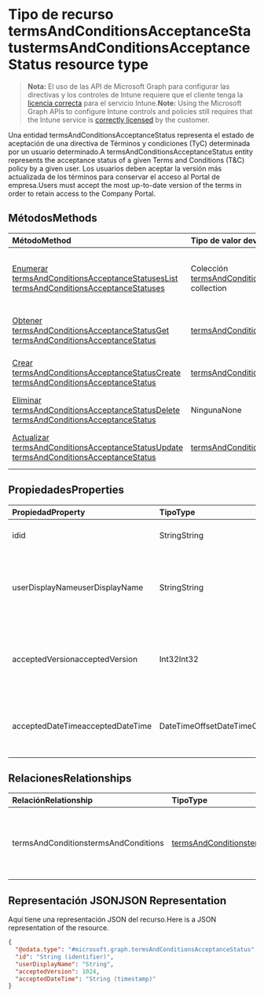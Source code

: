 # <a name="termsandconditionsacceptancestatus-resource-type"></a><span data-ttu-id="a7a1c-101">Tipo de recurso termsAndConditionsAcceptanceStatus</span><span class="sxs-lookup"><span data-stu-id="a7a1c-101">termsAndConditionsAcceptanceStatus resource type</span></span>

> <span data-ttu-id="a7a1c-102">**Nota:** El uso de las API de Microsoft Graph para configurar las directivas y los controles de Intune requiere que el cliente tenga la [licencia correcta](https://go.microsoft.com/fwlink/?linkid=839381) para el servicio Intune.</span><span class="sxs-lookup"><span data-stu-id="a7a1c-102">**Note:** Using the Microsoft Graph APIs to configure Intune controls and policies still requires that the Intune service is [correctly licensed](https://go.microsoft.com/fwlink/?linkid=839381) by the customer.</span></span>

<span data-ttu-id="a7a1c-103">Una entidad termsAndConditionsAcceptanceStatus representa el estado de aceptación de una directiva de Términos y condiciones (TyC) determinada por un usuario determinado.</span><span class="sxs-lookup"><span data-stu-id="a7a1c-103">A termsAndConditionsAcceptanceStatus entity represents the acceptance status of a given Terms and Conditions (T&C) policy by a given user.</span></span> <span data-ttu-id="a7a1c-104">Los usuarios deben aceptar la versión más actualizada de los términos para conservar el acceso al Portal de empresa.</span><span class="sxs-lookup"><span data-stu-id="a7a1c-104">Users must accept the most up-to-date version of the terms in order to retain access to the Company Portal.</span></span>
## <a name="methods"></a><span data-ttu-id="a7a1c-105">Métodos</span><span class="sxs-lookup"><span data-stu-id="a7a1c-105">Methods</span></span>
|<span data-ttu-id="a7a1c-106">Método</span><span class="sxs-lookup"><span data-stu-id="a7a1c-106">Method</span></span>|<span data-ttu-id="a7a1c-107">Tipo de valor devuelto</span><span class="sxs-lookup"><span data-stu-id="a7a1c-107">Return Type</span></span>|<span data-ttu-id="a7a1c-108">Descripción</span><span class="sxs-lookup"><span data-stu-id="a7a1c-108">Description</span></span>|
|:---|:---|:---|
|[<span data-ttu-id="a7a1c-109">Enumerar termsAndConditionsAcceptanceStatuses</span><span class="sxs-lookup"><span data-stu-id="a7a1c-109">List termsAndConditionsAcceptanceStatuses</span></span>](../api/intune_companyterms_termsandconditionsacceptancestatus_list.md)|<span data-ttu-id="a7a1c-110">Colección [termsAndConditionsAcceptanceStatus](../resources/intune_companyterms_termsandconditionsacceptancestatus.md)</span><span class="sxs-lookup"><span data-stu-id="a7a1c-110">[termsAndConditionsAcceptanceStatus](../resources/intune_companyterms_termsandconditionsacceptancestatus.md) collection</span></span>|<span data-ttu-id="a7a1c-111">Enumere las propiedades y las relaciones de los objetos [termsAndConditionsAcceptanceStatus](../resources/intune_companyterms_termsandconditionsacceptancestatus.md).</span><span class="sxs-lookup"><span data-stu-id="a7a1c-111">List properties and relationships of the [termsAndConditionsAcceptanceStatus](../resources/intune_companyterms_termsandconditionsacceptancestatus.md) objects.</span></span>|
|[<span data-ttu-id="a7a1c-112">Obtener termsAndConditionsAcceptanceStatus</span><span class="sxs-lookup"><span data-stu-id="a7a1c-112">Get termsAndConditionsAcceptanceStatus</span></span>](../api/intune_companyterms_termsandconditionsacceptancestatus_get.md)|[<span data-ttu-id="a7a1c-113">termsAndConditionsAcceptanceStatus</span><span class="sxs-lookup"><span data-stu-id="a7a1c-113">termsAndConditionsAcceptanceStatus</span></span>](../resources/intune_companyterms_termsandconditionsacceptancestatus.md)|<span data-ttu-id="a7a1c-114">Lea las propiedades y las relaciones del objeto [termsAndConditionsAcceptanceStatus](../resources/intune_companyterms_termsandconditionsacceptancestatus.md).</span><span class="sxs-lookup"><span data-stu-id="a7a1c-114">Read properties and relationships of the [termsAndConditionsAcceptanceStatus](../resources/intune_companyterms_termsandconditionsacceptancestatus.md) object.</span></span>|
|[<span data-ttu-id="a7a1c-115">Crear termsAndConditionsAcceptanceStatus</span><span class="sxs-lookup"><span data-stu-id="a7a1c-115">Create termsAndConditionsAcceptanceStatus</span></span>](../api/intune_companyterms_termsandconditionsacceptancestatus_create.md)|[<span data-ttu-id="a7a1c-116">termsAndConditionsAcceptanceStatus</span><span class="sxs-lookup"><span data-stu-id="a7a1c-116">termsAndConditionsAcceptanceStatus</span></span>](../resources/intune_companyterms_termsandconditionsacceptancestatus.md)|<span data-ttu-id="a7a1c-117">Cree un objeto [termsAndConditionsAcceptanceStatus](../resources/intune_companyterms_termsandconditionsacceptancestatus.md).</span><span class="sxs-lookup"><span data-stu-id="a7a1c-117">Create a new [termsAndConditionsAcceptanceStatus](../resources/intune_companyterms_termsandconditionsacceptancestatus.md) object.</span></span>|
|[<span data-ttu-id="a7a1c-118">Eliminar termsAndConditionsAcceptanceStatus</span><span class="sxs-lookup"><span data-stu-id="a7a1c-118">Delete termsAndConditionsAcceptanceStatus</span></span>](../api/intune_companyterms_termsandconditionsacceptancestatus_delete.md)|<span data-ttu-id="a7a1c-119">Ninguna</span><span class="sxs-lookup"><span data-stu-id="a7a1c-119">None</span></span>|<span data-ttu-id="a7a1c-120">Elimina un [termsAndConditionsAcceptanceStatus](../resources/intune_companyterms_termsandconditionsacceptancestatus.md).</span><span class="sxs-lookup"><span data-stu-id="a7a1c-120">Deletes a [termsAndConditionsAcceptanceStatus](../resources/intune_companyterms_termsandconditionsacceptancestatus.md).</span></span>|
|[<span data-ttu-id="a7a1c-121">Actualizar termsAndConditionsAcceptanceStatus</span><span class="sxs-lookup"><span data-stu-id="a7a1c-121">Update termsAndConditionsAcceptanceStatus</span></span>](../api/intune_companyterms_termsandconditionsacceptancestatus_update.md)|[<span data-ttu-id="a7a1c-122">termsAndConditionsAcceptanceStatus</span><span class="sxs-lookup"><span data-stu-id="a7a1c-122">termsAndConditionsAcceptanceStatus</span></span>](../resources/intune_companyterms_termsandconditionsacceptancestatus.md)|<span data-ttu-id="a7a1c-123">Actualice las propiedades de un objeto [termsAndConditionsAcceptanceStatus](../resources/intune_companyterms_termsandconditionsacceptancestatus.md).</span><span class="sxs-lookup"><span data-stu-id="a7a1c-123">Update the properties of a [termsAndConditionsAcceptanceStatus](../resources/intune_companyterms_termsandconditionsacceptancestatus.md) object.</span></span>|

## <a name="properties"></a><span data-ttu-id="a7a1c-124">Propiedades</span><span class="sxs-lookup"><span data-stu-id="a7a1c-124">Properties</span></span>
|<span data-ttu-id="a7a1c-125">Propiedad</span><span class="sxs-lookup"><span data-stu-id="a7a1c-125">Property</span></span>|<span data-ttu-id="a7a1c-126">Tipo</span><span class="sxs-lookup"><span data-stu-id="a7a1c-126">Type</span></span>|<span data-ttu-id="a7a1c-127">Descripción</span><span class="sxs-lookup"><span data-stu-id="a7a1c-127">Description</span></span>|
|:---|:---|:---|
|<span data-ttu-id="a7a1c-128">id</span><span class="sxs-lookup"><span data-stu-id="a7a1c-128">id</span></span>|<span data-ttu-id="a7a1c-129">String</span><span class="sxs-lookup"><span data-stu-id="a7a1c-129">String</span></span>|<span data-ttu-id="a7a1c-130">Identificador único de la entidad.</span><span class="sxs-lookup"><span data-stu-id="a7a1c-130">Unique identifier of the entity.</span></span>|
|<span data-ttu-id="a7a1c-131">userDisplayName</span><span class="sxs-lookup"><span data-stu-id="a7a1c-131">userDisplayName</span></span>|<span data-ttu-id="a7a1c-132">String</span><span class="sxs-lookup"><span data-stu-id="a7a1c-132">String</span></span>|<span data-ttu-id="a7a1c-133">Nombre para mostrar del usuario cuya aceptación representa la entidad.</span><span class="sxs-lookup"><span data-stu-id="a7a1c-133">Display name of the user whose acceptance the entity represents.</span></span>|
|<span data-ttu-id="a7a1c-134">acceptedVersion</span><span class="sxs-lookup"><span data-stu-id="a7a1c-134">acceptedVersion</span></span>|<span data-ttu-id="a7a1c-135">Int32</span><span class="sxs-lookup"><span data-stu-id="a7a1c-135">Int32</span></span>|<span data-ttu-id="a7a1c-136">Número de versión más reciente de los TyC aceptados por el usuario.</span><span class="sxs-lookup"><span data-stu-id="a7a1c-136">Most recent version number of the T&C accepted by the user.</span></span>|
|<span data-ttu-id="a7a1c-137">acceptedDateTime</span><span class="sxs-lookup"><span data-stu-id="a7a1c-137">acceptedDateTime</span></span>|<span data-ttu-id="a7a1c-138">DateTimeOffset</span><span class="sxs-lookup"><span data-stu-id="a7a1c-138">DateTimeOffset</span></span>|<span data-ttu-id="a7a1c-139">Fecha y hora en la que el usuario aceptó los términos por última vez.</span><span class="sxs-lookup"><span data-stu-id="a7a1c-139">DateTime when the terms were last accepted by the user.</span></span>|

## <a name="relationships"></a><span data-ttu-id="a7a1c-140">Relaciones</span><span class="sxs-lookup"><span data-stu-id="a7a1c-140">Relationships</span></span>
|<span data-ttu-id="a7a1c-141">Relación</span><span class="sxs-lookup"><span data-stu-id="a7a1c-141">Relationship</span></span>|<span data-ttu-id="a7a1c-142">Tipo</span><span class="sxs-lookup"><span data-stu-id="a7a1c-142">Type</span></span>|<span data-ttu-id="a7a1c-143">Descripción</span><span class="sxs-lookup"><span data-stu-id="a7a1c-143">Description</span></span>|
|:---|:---|:---|
|<span data-ttu-id="a7a1c-144">termsAndConditions</span><span class="sxs-lookup"><span data-stu-id="a7a1c-144">termsAndConditions</span></span>|[<span data-ttu-id="a7a1c-145">termsAndConditions</span><span class="sxs-lookup"><span data-stu-id="a7a1c-145">termsAndConditions</span></span>](../resources/intune_companyterms_termsandconditions.md)|<span data-ttu-id="a7a1c-146">Vínculo de navegación a los términos y condiciones asignados.</span><span class="sxs-lookup"><span data-stu-id="a7a1c-146">Navigation link to the terms and conditions that are assigned.</span></span>|

## <a name="json-representation"></a><span data-ttu-id="a7a1c-147">Representación JSON</span><span class="sxs-lookup"><span data-stu-id="a7a1c-147">JSON Representation</span></span>
<span data-ttu-id="a7a1c-148">Aquí tiene una representación JSON del recurso.</span><span class="sxs-lookup"><span data-stu-id="a7a1c-148">Here is a JSON representation of the resource.</span></span>
<!--{
  "blockType": "resource",
  "keyProperty": "id",
  "baseType": "microsoft.graph.entity",
  "@odata.type": "microsoft.graph.termsAndConditionsAcceptanceStatus"
}-->
``` json
{
  "@odata.type": "#microsoft.graph.termsAndConditionsAcceptanceStatus",
  "id": "String (identifier)",
  "userDisplayName": "String",
  "acceptedVersion": 1024,
  "acceptedDateTime": "String (timestamp)"
}
```



